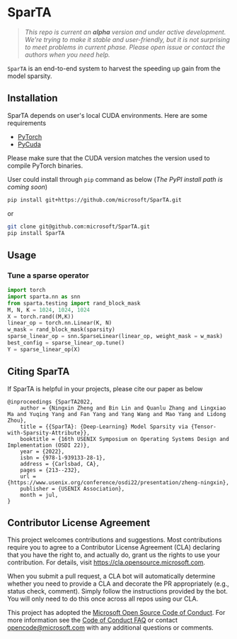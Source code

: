# SparTA

> *This repo is current an **alpha** version and under active development. We're trying to make it stable and user-friendly, but it is not surprising to meet problems in current phase. Please open issue or contact the authors when you need help.*

`SparTA` is an end-to-end system to harvest the speeding up gain from the model sparsity.

## Installation 
SparTA depends on user's local CUDA environments. Here are some requirements
- [PyTorch](https://pytorch.org/)
- [PyCuda](https://pypi.org/project/pycuda/)

Please make sure that the CUDA version matches the version used to compile PyTorch binaries.

User could install through `pip` command as below (*The PyPI install path is coming soon*)
```bash
pip install git+https://github.com/microsoft/SparTA.git
```
or
```bash
git clone git@github.com:microsoft/SparTA.git
pip install SparTA
```

## Usage

### Tune a sparse operator

```python
import torch
import sparta.nn as snn
from sparta.testing import rand_block_mask
M, N, K = 1024, 1024, 1024
X = torch.rand((M,K))
linear_op = torch.nn.Linear(K, N)
w_mask = rand_block_mask(sparsity)
sparse_linear_op = snn.SparseLinear(linear_op, weight_mask = w_mask)
best_config = sparse_linear_op.tune()
Y = sparse_linear_op(X)
```

## Citing SparTA
If SparTA is helpful in your projects, please cite our paper as below
```
@inproceedings {SparTA2022,
    author = {Ningxin Zheng and Bin Lin and Quanlu Zhang and Lingxiao Ma and Yuqing Yang and Fan Yang and Yang Wang and Mao Yang and Lidong Zhou},
    title = {{SparTA}: {Deep-Learning} Model Sparsity via {Tensor-with-Sparsity-Attribute}},
    booktitle = {16th USENIX Symposium on Operating Systems Design and Implementation (OSDI 22)},
    year = {2022},
    isbn = {978-1-939133-28-1},
    address = {Carlsbad, CA},
    pages = {213--232},
    url = {https://www.usenix.org/conference/osdi22/presentation/zheng-ningxin},
    publisher = {USENIX Association},
    month = jul,
}
```

## Contributor License Agreement

This project welcomes contributions and suggestions.  Most contributions require you to agree to a
Contributor License Agreement (CLA) declaring that you have the right to, and actually do, grant us
the rights to use your contribution. For details, visit https://cla.opensource.microsoft.com.

When you submit a pull request, a CLA bot will automatically determine whether you need to provide
a CLA and decorate the PR appropriately (e.g., status check, comment). Simply follow the instructions
provided by the bot. You will only need to do this once across all repos using our CLA.

This project has adopted the [Microsoft Open Source Code of Conduct](https://opensource.microsoft.com/codeofconduct/).
For more information see the [Code of Conduct FAQ](https://opensource.microsoft.com/codeofconduct/faq/) or
contact [opencode@microsoft.com](mailto:opencode@microsoft.com) with any additional questions or comments.